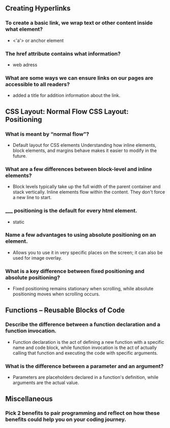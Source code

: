 
## Creating Hyperlinks

### To create a basic link, we wrap text or other content inside what element?
- <'a'> or anchor element
### The href attribute contains what information?
- web adress
### What are some ways we can ensure links on our pages are accessible to all readers?
- added a title for addition information about the link.

## CSS Layout: Normal Flow CSS Layout: Positioning

### What is meant by “normal flow”?
- Default layout for CSS elements Understanding how inline elements, block elements, and margins behave makes it easier to modify in the future.
### What are a few differences between block-level and inline elements?
- Block levels typically take up the full width of the parent container and stack vertically. Inline elements flow within the content. They don't force a new line to start.
### ___ positioning is the default for every html element.
- static
### Name a few advantages to using absolute positioning on an element.
- Allows you to use it in very specific places on the screen; it can also be used for image overlay.
### What is a key difference between fixed positioning and absolute positioning?
- Fixed positioning remains stationary when scrolling, while absolute positioning moves when scrolling occurs.

## Functions – Reusable Blocks of Code

### Describe the difference between a function declaration and a function invocation.
- Function declaration is the act of defining a new function with a specific name and code block, while function invocation is the act of actually calling that function and executing the code with specific arguments.
### What is the difference between a parameter and an argument?
- Parameters are placeholders declared in a function's definition, while arguments are the actual value.
## Miscellaneous

### Pick 2 benefits to pair programming and reflect on how these benefits could help you on your coding journey.